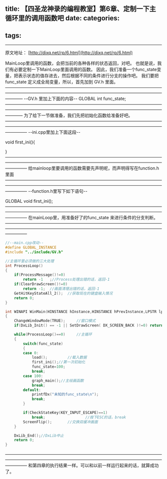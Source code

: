 title: 【四圣龙神录的编程教室】第6章、定制一下主循环里的调用函数吧
date: 
categories:
- 
tags:
- 
---
原文地址：
[http://dixq.net/rp/6.html](http://dixq.net/rp/6.html)

MainLoop里调用的函数，会把当前的各种各样的状态返回，对吧。
也就是说，我们有必要定制一下MainLoop里面调用的函数。
因此，我们准备一个func_state变量，把表示状态的值存进去，然后根据不同的条件进行分支的操作吧。
我们要把func_state 定义成全局变量，所以，首先加到 GV.h 里面。
————————————————————————————————————————————————————————————————————————————
--GV.h 里加上下面的内容--
GLOBAL int func_state;
————————————————————————————————————————————————————————————————————————————
为了给下一节做准备，我们先把初始化函数给准备好吧。
—————————————————————————————————————————————————————————————————————————————
--ini.cpp里加上下面这段--


void first_ini(){


}
—————————————————————————————————————————————————————————————————————————————
给mainloop里要调用的函数需要先声明呢，而声明得写在function.h里面
—————————————————————————————————————————————————————————————————————————————
--function.h里写下如下语句--


GLOBAL void first_ini();
—————————————————————————————————————————————————————————————————————————————
在mainLoop里，用准备好了的func_state 来进行条件的分支判断。
—————————————————————————————————————————————————————————————————————————————


```cpp
//--main.cpp改动--
#define GLOBAL_INSTANCE
#include "../include/GV.h"

//主循环里必须做的三大处理
int ProcessLoop()
{
    if(ProcessMessage()!=0)
        return -1   ;//Process处理出错的话，返回-1
    if(ClearDrawScreen()!=0)
        return -1;  //画面清理出错的话，返回-1
    GetHitKeyStateAll_2();  //获取现在的键盘输入情况
    return 0;
}

int WINAPI WinMain(HINSTANCE hInstance,HINSTANCE hPrevInstance,LPSTR lpCmdLine,int nCmdShow)
{
    ChangeWindowMode(TRUE);     //窗口模式
    if(DxLib_Init() == -1 || SetDrawScreen( DX_SCREEN_BACK )!=0) return -1; //初始化和设置双缓冲模式

    while(ProcessLoop()==0)     //主循环
    {
        switch(func_state)
        {
        case 0:
            load();         //载入数据
            first_ini();//第一次初始化
            func_state=100;
            break;
        case 100:
            graph_main();//主绘画函数
            break;
        default:
            printfDx("未知的func_state\n");
            break;
        }

        if(CheckStateKey(KEY_INPUT_ESCAPE)==1)
            break;                  //按下ESC的话，break
        ScreenFlip();       //交换双缓冲画面
    }

    DxLib_End();//DxLib中止
    return 0;
}

```
—————————————————————————————————————————————————————————————————————————————
和第四章的执行结果一样。可以和以前一样运行起来的话，就算成功了。


